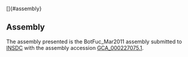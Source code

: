 []{#assembly}

Assembly
--------

The assembly presented is the BotFuc\_Mar2011 assembly submitted to
[INSDC](http://www.insdc.org) with the assembly accession
[GCA\_000227075.1](http://www.ebi.ac.uk/ena/data/view/GCA_000227075.1).

